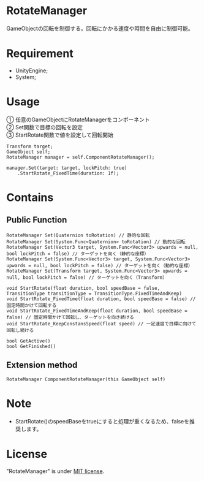 # RotateManager
GameObjectの回転を制御する。回転にかかる速度や時間を自由に制御可能。

# Requirement
* UnityEngine;
* System;

# Usage
① 任意のGameObjectにRotateManagerをコンポーネント\
② Set関数で目標の回転を設定\
③ StartRotate関数で値を設定して回転開始
```
Transform target;
GameObject self;
RotateManager manager = self.ComponentRotateManager();

manager.Set(target: target, lockPitch: true)
    .StartRotate_FixedTime(duration: 1f);
```

# Contains

## Public Function
```
RotateManager Set(Quaternion toRotation) // 静的な回転
RotateManager Set(System.Func<Quaternion> toRotation) // 動的な回転
RotateManager Set(Vector3 target, System.Func<Vector3> upwards = null, bool lockPitch = false) // ターゲットを向く（静的な座標）
RotateManager Set(System.Func<Vector3> target, System.Func<Vector3> upwards = null, bool lockPitch = false) // ターゲットを向く（動的な座標）
RotateManager Set(Transform target, System.Func<Vector3> upwards = null, bool lockPitch = false) // ターゲットを向く（Transform）

void StartRotate(float duration, bool speedBase = false, TransitionType transitionType = TransitionType.FixedTimeAndKeep)
void StartRotate_FixedTime(float duration, bool speedBase = false) // 固定時間かけて回転する
void StartRotate_FixedTimeAndKeep(float duration, bool speedBase = false) // 固定時間かけて回転し、ターゲットを向き続ける
void StartRotate_KeepConstansSpeed(float speed) // 一定速度で目標に向けて回転し続ける

bool GetActive()
bool GetFinished()
```

## Extension method
```
RotateManager ComponentRotateManager(this GameObject self)
```

# Note
* StartRotate()のspeedBaseをtrueにすると処理が重くなるため、falseを推奨します。

# License
"RotateManager" is under [MIT license](https://en.wikipedia.org/wiki/MIT_License).
